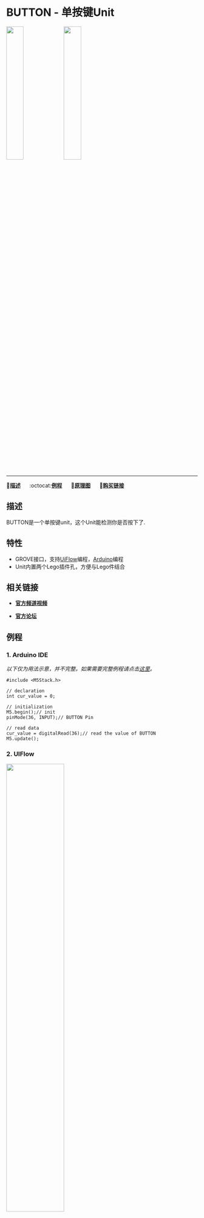# BUTTON - 单按键Unit

<img src="assets/img/product_pics/unit/M5GO_Unit_button.png" width="30%" height="30%"><img src="assets/img/product_pics/unit/unit_button_grove_b.png" width="30%" height="30%">

***

:memo:**[描述](#描述)**&nbsp;&nbsp;&nbsp;&nbsp;&nbsp;&nbsp;:octocat:**[例程](#例程)**&nbsp;&nbsp;&nbsp;&nbsp;&nbsp;&nbsp;:electric_plug:**[原理图](#原理图)**&nbsp;&nbsp;&nbsp;&nbsp;&nbsp;&nbsp;🛒**[购买链接](https://item.taobao.com/item.htm?spm=a1z10.3-c.w4002-1172588106.49.3a93425e5PQbBs&id=577636117298)**

## 描述

BUTTON是一个单按键unit，这个Unit能检测你是否按下了.

## 特性

-  GROVE接口，支持[UiFlow](http://flow.m5stack.com)编程，[Arduino](http://www.arduino.cc)编程
-  Unit内置两个Lego插件孔，方便与Lego件结合

## 相关链接

- **[官方频道视频](https://i.youku.com/i/UNjE1ODA2MzE0OA==?spm=a2hzp.8253869.0.0)**

- **[官方论坛](http://forum.m5stack.com/)**

## 例程

### 1. Arduino IDE

*以下仅为用法示意，并不完整。如果需要完整例程请点击[这里](https://github.com/m5stack/M5-ProductExampleCodes/tree/master/Unit/BUTTON/Arduino)。*

```arduino
#include <M5Stack.h>

// declaration
int cur_value = 0;

// initialization
M5.begin();// init
pinMode(36, INPUT);// BUTTON Pin

// read data
cur_value = digitalRead(36);// read the value of BUTTON
M5.update();
```


### 2. UIFlow

<!-- <img src="assets/img/product_pics/unit/unit_example/DUAL_BUTTON/1.png" width="30%" height="30%"> <img src="assets/img/product_pics/unit/unit_example/DUAL_BUTTON/2.png" width="55%" height="55%"><img src="assets/img/product_pics/unit/unit_example/DUAL_BUTTON/3.png" width="55%" height="55%"> -->

<img src="assets/img/product_pics/unit/unit_example/BUTTON/example_unit_button_04.png" width="55%" height="55%">

 <!-- width="30%" height="30%" -->

具体例程请点击[这里](https://github.com/m5stack/M5-ProductExampleCodes/tree/master/Unit/BUTTON/UIFlow)。

## 原理图

<img src="assets/img/product_pics/unit/button_sch.JPG">

### 管脚映射

<table>
 <tr><td>M5Core(GROVE接口B)</td><td>GPIO36</td><td>GPIO26</td><td>5V</td><td>GND</td></tr>
 <tr><td>单按键Unit</td></td><td>按键引脚</td><td> </td><td>5V</td><td>GND</td></tr>
</table>